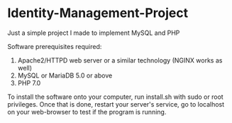 # Identity-Management-Project
Just a simple project I made to implement MySQL and PHP

Software prerequisites required:
1. Apache2/HTTPD web server or a similar technology (NGINX works as well)
2. MySQL or MariaDB 5.0 or above
3. PHP 7.0

To install the software onto your computer, run install.sh with sudo or root privileges.
Once that is done, restart your server's service, go to localhost on your web-browser to test if the program is running.
